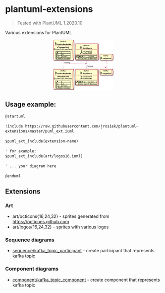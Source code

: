 # plantuml-extensions

> Tested with PlantUML 1.2020.10

Various extensions for PlantUML

<p align="center">
    <img src="sequence/kafka-topic-participant-example.png" width="200">
</p>

## Usage example:

```
@startuml

!include https://raw.githubusercontent.com/jrosiek/plantuml-extensions/master/puml_ext.iuml

$puml_ext_include(extension-name)

' for example:
$puml_ext_include(art/logos16.iuml)

' ... your diagram here

@enduml
```

## Extensions

### Art

* art/octicons{16,24,32} - sprites generated from https://octicons.github.com
* art/logos{16,24,32} - sprites with various logos

### Sequence diagrams

* [sequence/kafka_topic_participant](./sequence/kafka-topic-participant.md) - create participant that represents kafka topic


### Component diagrams

* [component/kafka_topic_component](./component/kafka-topic-component.md) - create component that represents kafka topic
